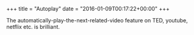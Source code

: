+++
title = "Autoplay"
date = "2016-01-09T00:17:22+00:00"
+++

The automatically-play-the-next-related-video feature on TED, youtube, netflix etc. is brilliant.
			